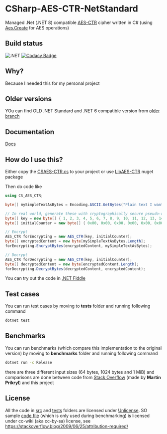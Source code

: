 # CSharp-AES-CTR-NetStandard

Managed .Net (.NET 8) compatible [AES-CTR](https://en.wikipedia.org/wiki/Block_cipher_mode_of_operation#Counter_(CTR)) cipher written in C# (using [Aes.Create](hhttps://learn.microsoft.com/en-us/dotnet/api/system.security.cryptography.aes.create?view=net-8.0#system-security-cryptography-aes-create) for AES operations)

## Build status

![.NET](https://github.com/mcraiha/CSharp-AES-CTR-NetStandard/workflows/.NET/badge.svg)
[![Codacy Badge](https://app.codacy.com/project/badge/Coverage/0b754630aa9b47109afbd7d0a7f3c10e)](https://www.codacy.com/gh/mcraiha/CSharp-AES-CTR-NetStandard/dashboard?utm_source=github.com&utm_medium=referral&utm_content=mcraiha/CSharp-AES-CTR-NetStandard&utm_campaign=Badge_Coverage)

## Why?

Because I needed this for my personal project

## Older versions

YOu can find OLD .NET Standard and .NET 6 compatible version from [older branch](https://github.com/mcraiha/CSharp-AES-CTR-NetStandard/tree/netstandard20andnet6)

## Documentation

[Docs](https://mcraiha.github.io/CSharp-AES-CTR-NetStandard/api/index.html)


## How do I use this?

Either copy the [CSAES-CTR.cs](src/CSAES-CTR.cs) to your project or use [LibAES-CTR](https://www.nuget.org/packages/LibAES-CTR/) nuget package

Then do code like
```csharp
using CS_AES_CTR;

byte[] mySimpleTextAsBytes = Encoding.ASCII.GetBytes("Plain text I want to encrypt");

// In real world, generate these with cryptographically secure pseudo-random number generator (CSPRNG)
byte[] key = new byte[] { 1, 2, 3, 4, 5, 6, 7, 8, 9, 10, 11, 12, 13, 14, 15, 16 };
byte[] initialCounter = new byte[] { 0x00, 0x00, 0x00, 0x00, 0x00, 0x00, 0x00, 0x00, 0x00, 0x00, 0x00, 0x00, 0x00, 0x00, 0x00, 0x05 };

// Encrypt
AES_CTR forEncrypting = new AES_CTR(key, initialCounter);			
byte[] encryptedContent = new byte[mySimpleTextAsBytes.Length];
forEncrypting.EncryptBytes(encryptedContent, mySimpleTextAsBytes);

// Decrypt
AES_CTR forDecrypting = new AES_CTR(key, initialCounter);
byte[] decryptedContent = new byte[encryptedContent.Length];
forDecrypting.DecryptBytes(decryptedContent, encryptedContent);

```

You can try out the code in [.NET Fiddle](https://dotnetfiddle.net/mtvYHv)

## Test cases

You can run test cases by moving to **tests** folder and running following command
```bash
dotnet test
```

## Benchmarks

You can run benchmarks (which compare this implementation to the original version) by moving to **benchmarks** folder and running following command
```bash
dotnet run -c Release
```

there are three different input sizes (64 bytes, 1024 bytes and 1 MiB) and comparisons are done between code from [Stack Overflow](https://stackoverflow.com/a/51188472/4886769) (made by **Martin Prikryl**) and this project

## License

All the code in [src](src) and [tests](tests) folders are licensed under [Unlicense](LICENSE). SO sample [code file](benchmarks/SO_AES.cs) (which is only used during benchmarking) is licensed under cc-wiki (aka cc-by-sa) license, see https://stackoverflow.blog/2009/06/25/attribution-required/